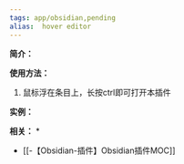 ```yaml
---
tags: app/obsidian,pending 
alias:  hover editor
---
```

**简介：**


**使用方法：**
1. 鼠标浮在条目上，长按ctrl即可打开本插件

**实例：**


**相关：**
* 
* [[-【Obsidian-插件】Obsidian插件MOC]]